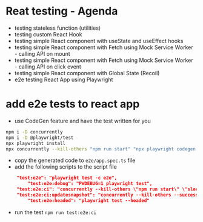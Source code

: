 
# Reat testing - Agenda
- testing stateless function (utilities)
- testing custom React Hook 
- testing simple React component with useState and useEffect hooks
- testing simple React component with Fetch using Mock Service Worker - calling API on mount 
- testing simple React component with Fetch using Mock Service Worker - calling API on click event
- testing simple React component with Global State (Recoil)
- e2e testing React App using Playwright

# add e2e tests to react app

- use CodeGen feature and have the test written for you
```bash
npm i -D concurrently
npm i -D @playwright/test
npx playwright install
npx concurrently --kill-others "npm run start" "npx playwright codegen --viewport-size  \"1200, 720\" localhost:3000"
```

- copy the generated code to `e2e/app.spec.ts` file
- add the following scripts to the script file

```json
    "test:e2e": "playwright test -c e2e",
		"test:e2e:debug": "PWDEBUG=1 playwright test",
    "test:e2e:ci": "concurrently --kill-others \"npm run start\" \"sleep 5 && npm run test:e2e\"",
    "test:e2e:ci:updatesnapshot": "concurrently --kill-others --success first \"npm run start\" \"sleep 5 && npm run test:e2e -- --update-snapshots\"",
		"test:e2e:headed": "playwright test --headed"
```

- run the test `npm run test:e2e:ci`

